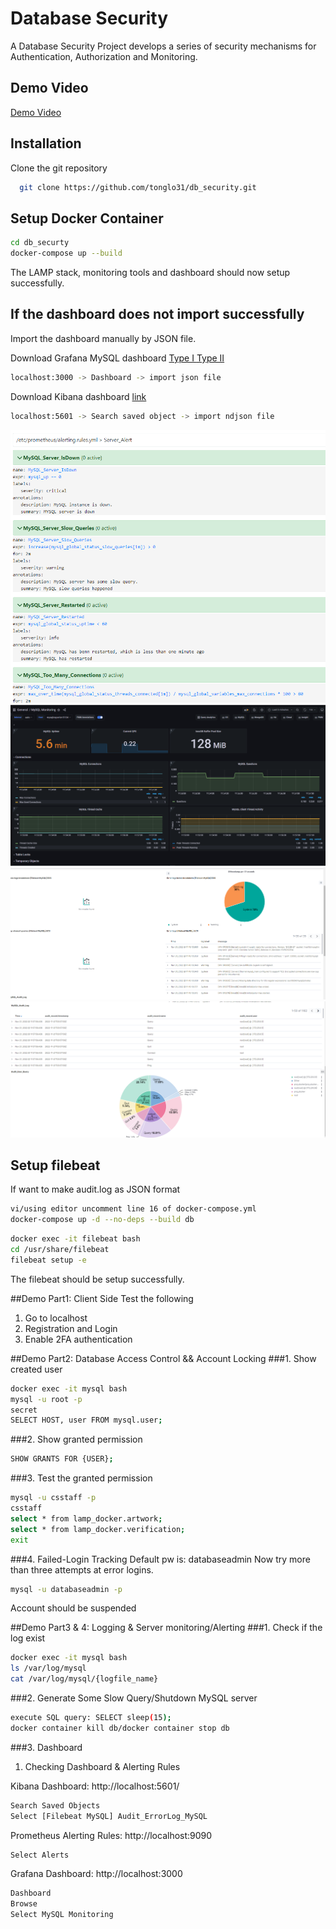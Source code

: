 
# Database Security

A Database Security Project develops a series of security mechanisms for Authentication, Authorization and Monitoring.


## Demo Video

[Demo Video
](https://youtu.be/r8lTMOQPO8c)


## Installation

Clone the git repository

```bash
  git clone https://github.com/tonglo31/db_security.git
```
## Setup Docker Container

```bash
cd db_securty
docker-compose up --build
```
The LAMP stack, monitoring tools and dashboard should now setup successfully.

## If the dashboard does not import successfully
Import the dashboard manually by JSON file.

Download Grafana MySQL dashboard [Type I
](https://github.com/tonglo31/db_security/releases/tag/grafana) [Type II](https://github.com/tonglo31/Summary/releases/tag/0.1)

```bash
localhost:3000 -> Dashboard -> import json file
```
Download Kibana dashboard [link](https://github.com/tonglo31/db_security/releases/tag/1.0)

```bash
localhost:5601 -> Search saved object -> import ndjson file
```

![Screenshot 1](./Overview/Prometheus.png)
![Screenshot 2](./Overview/Grafana.png)
![Screenshot 3](./Overview/Kibana1.png)
![Screenshot 4](./Overview/Kibana2.png)

## Setup filebeat
If want to make audit.log as JSON format
```bash
vi/using editor uncomment line 16 of docker-compose.yml
docker-compose up -d --no-deps --build db
```

```bash
docker exec -it filebeat bash
cd /usr/share/filebeat 
filebeat setup -e
```
The filebeat should be setup successfully.

##Demo Part1: Client Side
Test the following
1. Go to localhost
2. Registration and Login 
3. Enable 2FA authentication

##Demo Part2: Database Access Control &&  Account Locking
###1. Show created user
```bash
docker exec -it mysql bash
mysql -u root -p
secret
SELECT HOST, user FROM mysql.user;
```
###2. Show granted permission
```bash
SHOW GRANTS FOR {USER};
```
###3. Test the granted permission
```bash
mysql -u csstaff -p
csstaff
select * from lamp_docker.artwork;
select * from lamp_docker.verification;
exit
```
###4. Failed-Login Tracking
Default pw is: databaseadmin
Now try more than three attempts at error logins. 
```bash
mysql -u databaseadmin -p
```
Account should be suspended

##Demo Part3 & 4: Logging & Server monitoring/Alerting
###1. Check if the log exist
```bash
docker exec -it mysql bash
ls /var/log/mysql
cat /var/log/mysql/{logfile_name}
```
###2. Generate Some Slow Query/Shutdown MySQL server
```bash
execute SQL query: SELECT sleep(15);
docker container kill db/docker container stop db
```

###3. Dashboard 
1. Checking Dashboard & Alerting Rules

Kibana Dashboard: http://localhost:5601/ 
```bash
Search Saved Objects
Select [Filebeat MySQL] Audit_ErrorLog_MySQL
```

Prometheus Alerting Rules: http://localhost:9090 
```bash
Select Alerts
```

Grafana Dashboard: http://localhost:3000
```bash
Dashboard
Browse
Select MySQL Monitoring
```
